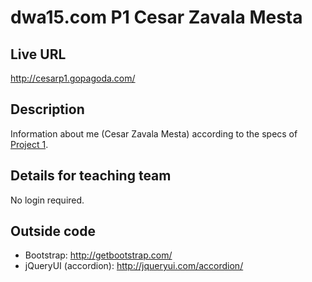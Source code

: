 # dwa15.com P1 Cesar Zavala Mesta

## Live URL
<http://cesarp1.gopagoda.com/>

## Description
Information about me (Cesar Zavala Mesta) according to the specs of [Project 1](http://dwa15.com/Projects/P1).

## Details for teaching team
No login required.

## Outside code
* Bootstrap: http://getbootstrap.com/
* jQueryUI (accordion): http://jqueryui.com/accordion/
